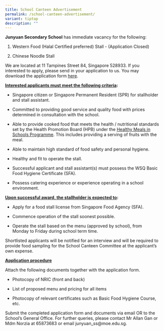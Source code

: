 ```yaml
---
title: School Canteen Advertisement
permalink: /school-canteen-advertisement/
variant: tiptap
description: ""
---
```

<p><strong>Junyuan Secondary School</strong>&nbsp;has immediate vacancy for
the following:</p>
<ol data-tight="true" class="tight">
<li>
<p>Western Food (Halal Certified preferred) Stall - (Application Closed)</p>
</li>
<li>
<p>Chinese Noodle Stall</p>
</li>
</ol>
<p>We are located at 11 Tampines Street 84, Singapore 528933. If you interested
to apply, please send in your application to us. You may download the application
form&nbsp;<a href="https://go.gov.sg/bdms-canteenform" rel="noopener noreferrer nofollow" target="_blank">here</a>.</p>
<p><strong><u>Interested applicants must meet the following criteria</u>:</strong>
</p>
<ul data-tight="true" class="tight">
<li>
<p>Singapore citizen or Singapore Permanent Resident (SPR) for stallholder
and stall assistant.</p>
</li>
<li>
<p>Committed to providing good service and quality food with prices determined
in consultation with the school.</p>
</li>
<li>
<p>Able to provide cooked food that meets the health / nutritional standards
set by the Health Promotion Board (HPB) under the&nbsp;<a href="https://www.hpb.gov.sg/schools/school-programmes/healthy-meals-in-schools-programme" rel="noopener noreferrer nofollow" target="_blank">Healthy Meals in Schools Programme</a>.
This includes providing a serving of fruits with the meal.</p>
</li>
<li>
<p>Able to maintain high standard of food safety and personal hygiene.</p>
</li>
<li>
<p>Healthy and fit to operate the stall.</p>
</li>
<li>
<p>Successful applicant and stall assistant(s) must possess the WSQ Basic
Food Hygiene Certificate (SFA).</p>
</li>
<li>
<p>Possess catering experience or experience operating in a school environment.</p>
</li>
</ul>
<p><strong><u>Upon successful award, the stallholder is expected to</u>:</strong>
</p>
<ul data-tight="true" class="tight">
<li>
<p>Apply for a food stall license from Singapore Food Agency (SFA).</p>
</li>
<li>
<p>Commence operation of the stall soonest possible.</p>
</li>
<li>
<p>Operate the stall based on the menu (approved by school), from Monday
to Friday during school term time.</p>
</li>
</ul>
<p>Shortlisted applicants will be notified for an interview and will be required
to provide food sampling for the School Canteen Committee at the applicant’s
own expense.</p>
<p><strong><u>Application procedure</u></strong>
</p>
<p>Attach the following documents together with the application form.</p>
<ul data-tight="true" class="tight">
<li>
<p>Photocopy of NRIC (front and back)</p>
</li>
<li>
<p>List of proposed menu and pricing for all items</p>
</li>
<li>
<p>Photocopy of relevant certificates such as Basic Food Hygiene Course,
etc.</p>
</li>
</ul>
<p>Submit the completed application form and documents via email OR to the
School’s General Office. For further queries, please contact Mr Allan Gan
or Mdm Norzia at 65873683 or email&nbsp;<a rel="noopener noreferrer nofollow" target="_blank">junyuan_ss@moe.edu.sg</a>.</p>